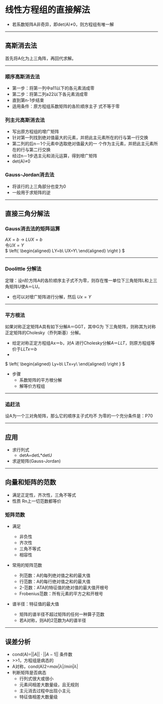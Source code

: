 # 线性方程组的直接解法
+ 若系数矩阵A非奇异，即det(A)≠0，则方程组有唯一解
---
## 高斯消去法
首先将A化为上三角阵，再回代求解。  
***
### 顺序高斯消去法
+ 第一步：将第一列中a11以下的各元素消成零
+ 第二步：将第二列a22以下各元素消成零
+ 直到第n-1步结束
+ 适用条件：原方程组系数矩阵的各阶顺序主子
式不等于零
### 列主元高斯消去法
+ 写出原方程组的增广矩阵
+ 针对第一列找到绝对值最大的元素，并把此主元素所在的行与第一行交换
+ 第二列的后n－1个元素中选取绝对值最大的一
个作为主元素，并把此主元素所在的行与第二行交换
+ 经过n－1步选主元和消元运算，得到增广矩阵
+ det(A)≠0
### Gauss-Jordan消去法
+ 将该行的上三角部分也变为0
+ 一般用于求矩阵的逆
---
## 直接三角分解法
### Gauss消去法的矩阵运算
$AX=b$ -> $LUX=b$  
令$UX=Y$  
$
\left\{
    \begin{aligned}
    LY=b\\
    UX=Y\\
    \end{aligned}
\right \}
$
***
### Doolittle 分解法
定理：设n阶方阵A的各阶顺序主子式不为零，则存在惟一单位下三角矩阵L和上三角矩阵U使A＝LU。
+ 也可以对增广矩阵进行分解，然后  $Ux=Y$
***
### 平方根法
如果对称正定矩阵A具有如下分解A＝GGT，其中G为
下三角矩阵，则称其为对称正定矩阵的Cholesky（乔列斯基）分解。
+ 给定对称正定方程组Ax＝b，对A 进行Cholesky分解$A＝LLT$，则原方程组等价于$LLTx＝b$ 
+ 
$
\left\{
    \begin{aligned}
    Ly=b\\
    LTx=y\\
    \end{aligned}
\right \}
$
+ 步骤
    + 系数矩阵的平方根分解
    + 解等价方程组
***
### 追赶法
设A为一个三对角矩阵，那么它的顺序主子式均不
为零的一个充分条件是：P70
***
## 应用
+ 求行列式
    + detA=detL*detU
+ 求逆矩阵(Gauss-Jordan)
---
## 向量和矩阵的范数
+ 满足正定性，齐次性，三角不等式
+ 性质 Rn上一切范数都等价
### 矩阵范数
+ 满足
    + 非负性
    + 齐次性
    + 三角不等式
    + 相容性
+ 常用的矩阵范数
    + 列范数：A的每列绝对值之和的最大值
    + 行范数：A的每行绝对值之和的最大值
    + 2-范数：ATA的特征值的绝对值的最大值开根号
    + Frobenius范数：所有元素的平方之和开根号

+ 谱半径：特征值的最大值
    + 矩阵的谱半径不超过矩阵的任何一种算子范数
    + 若A对称，则A的2范数为A的谱半径
---
## 误差分析
+ cond(A)=$||A||·||A-1||$ 条件数
+ \>\>1，方程组是病态的
+ A对称，cond(A)2=$max|\lambda|/min|\lambda|$
+ 判断矩阵是否病态
    + 行列式很大或很小
    + 元素间相差大数量级，且无规则
    + 主元消去过程中出现小主元
    + 特征值相差大数量级